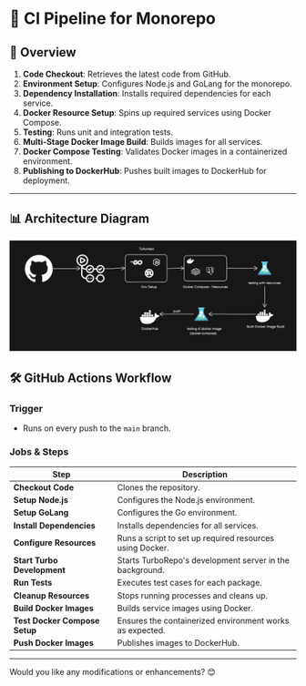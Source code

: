 # 🚀 CI Pipeline for Monorepo  

## 📜 Overview  

1. **Code Checkout**: Retrieves the latest code from GitHub.  
2. **Environment Setup**: Configures Node.js and GoLang for the monorepo.  
3. **Dependency Installation**: Installs required dependencies for each service.  
4. **Docker Resource Setup**: Spins up required services using Docker Compose.  
5. **Testing**: Runs unit and integration tests.  
6. **Multi-Stage Docker Image Build**: Builds images for all services.  
7. **Docker Compose Testing**: Validates Docker images in a containerized environment.  
8. **Publishing to DockerHub**: Pushes built images to DockerHub for deployment.  

---

## 📊 Architecture Diagram  

![CI/CD Pipeline Diagram](https://github.com/vanshpatelx/etoepipeline/blob/main/image/flow.png)  


## 🛠️ GitHub Actions Workflow  

### **Trigger**  
- Runs on every push to the `main` branch.  

### **Jobs & Steps**  

| Step | Description |
|------|------------|
| **Checkout Code** | Clones the repository. |
| **Setup Node.js** | Configures the Node.js environment. |
| **Setup GoLang** | Configures the Go environment. |
| **Install Dependencies** | Installs dependencies for all services. |
| **Configure Resources** | Runs a script to set up required resources using Docker. |
| **Start Turbo Development** | Starts TurboRepo's development server in the background. |
| **Run Tests** | Executes test cases for each package. |
| **Cleanup Resources** | Stops running processes and cleans up. |
| **Build Docker Images** | Builds service images using Docker. |
| **Test Docker Compose Setup** | Ensures the containerized environment works as expected. |
| **Push Docker Images** | Publishes images to DockerHub. |

---
Would you like any modifications or enhancements? 😊